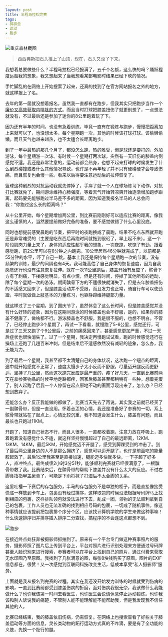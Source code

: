 ```yaml
---
layout: post
title: 半程马拉松完赛
tags:
- 碎碎念
- 运动
- 跑步
---
```


![重庆森林截图](https://f.skip2.top/i/2fada2bea7c0233020f23b868d847382fe36075523c49b1c43e46b7ca81c1efc.jpg) 

> 西西弗斯把石头推上了山顶，现在，石头又滚了下来。

我想着总要做些什么？半程马拉松已经报满了，五千个名额，这么快的吗？踊跃程度远超我的想象，我又想起来了当我想看某部电影时结果已经下映的情况。 

手忙脚乱的在网络上开始搜索了起来，还真的找到了在官方网站报名之外的地方，就这样报上了名。 

去年的第一届就没想着报名，虽然我一直都有在跑步，但我其实只把跑步当作一个[廉价又高效获取内啡肽的方式](/2014-05-25-sports-why/)。而且当时打球把膝盖扭伤了就更别想了，一点想法就没有，不过最后还是参加了迷你的8公里跑着玩了下。 

因为还有半年的时间，也没有急着训练，毕竟一直有在锻炼与跑步，慢慢把距离加上来就可以了，也没想太多，每个星期跑一次，其他的时候该打球打球、该偷懒偷懒。而且天气也越来越热，也不太适合长距离跑步。 

到了一年中最热的那几个月了，都没怎么跑，热的难受，但是球还是要打的，外加游泳，每个星期游一次泳。有时候一个星期打两次球。突然有一天旧伤的膝盖内侧感觉不适。我还是非常注意的，运动前都会热身，也想不起来打球的时候发生了什么剧烈碰撞或者什么其他情况导致，也许是不再年轻了并不只有硬碰硬才会导致伤痛，而且恢复也会慢一些。看来以后得要注意运动后的拉伸恢复了。 

篮球这种剧烈的对抗运动我就先停掉了，手痒了就一个人在球场练习下动作，对抗打比赛就免了，期间游泳维持心肺强度，等着天气开始转凉爽开始逐渐增加跑步距离，起码要先能够跑过半马差不多的距离，因为知道我报名半马的人总会问我：“你跑过这么长的距离吗？” 

从十公里开始，每个星期增加两公里，到比赛前刚刚好可以适应比赛的距离，像我这么谨慎的人，当然要提前做好完备的准备，要不感觉做错了什么心里没底。 

同时也想提前感受晨跑的节奏，把平时的夜跑换成了晨跑，结果不吃点东西就开跑还是非常难受的（主要是吃东西后再跑时间就拖到很迟了，早上起不来）。这一个阶段肌肉力量上来了，身体的适应性超乎我的想象，一次夜跑，吃饱了有劲，跟着感觉跑，前2公里可以在6分钟之内跑完。10公里居然46分钟就完成了，以前都是55分钟的水平，吓了自己一跳。基本上我还是保持每个星期跑一次的节奏，没有频繁的训练，最少的间隔也有4天。我可能高估了自己身体的恢复速度，因为自我感觉还行也没有注意恢复拉伸。就在一次11公里跑后，膝盖开始有反应了，髌骨下方有了刺痛，下楼感觉明显，有点小慌，但是还有时间，停掉了其他所有的运动，除了每个星期一次的游泳。期间髌骨下方的不适很快就消失了，但是去年膝盖扭伤的不适感又回来了，但是膝盖活动并不受限，而且发力也正常，骑自行车可以使劲蹬，平时就做做上肢基本的力量练习，也靠静蹲维持腿部力量。 

就这样过了三个星期，到了国庆节了，虽然休息了这么长时间，但是膝盖感觉并没有什么好转的迹象，因为在这期间游泳的时候膝盖也会不舒服，是的，如果你的膝盖不健康了，做啥都不行。游泳膝盖也不舒服，我是很不服的，也想不明白。不管了，已经停止跑步3个星期了，再试一下看看，就慢跑了5-6公里，感觉还行，可是过了三天又跑了个9公里后，之前的痛感回来了，甚至感觉更加严重，不过一天后症状也很快消失了。过了一个星期，我决定再慢跑试试看，跑的时候感觉还行在操场上还跑了几趟百米冲刺，但是结束后不适感依然没有减轻的迹象，怎么办，我无能为力。 

到了最后一个星期，我甚至都不太清楚自己的身体状况，这次跑一个短点的距离，途中就开始感觉不正常了，速度太慢步子太小反而不舒服，尽量迈开腿反而更舒适，坚持了几公里，然而这次跑完反应是最严重的，疼了好几天，一直到比赛前两天在拿参赛物品的时候平地走路都疼，回家后膝盖甚至都稍稍有一些肿。想着完蛋了，别人起跑了后我一个人停留在起点原地不动的画面浮现出来了，怎么办？已经想到放弃了。 

还能怎么办？反正我能做的都做了，比赛当天先去了再说。其实我之前就已经买了一副髌骨带，但是一直没用。怀着忐忑的心情，我还是准备好了参赛的一切，系上髌骨带就站在了起点上，心情比较沉重，我不知道会发生什么，膝盖有问题，而且最长也只跑过11KM。 

开跑了，知道自己状态不行，而且人很多，一直都收着跑，注意力放在呼吸上，跑着跑着没有感觉什么不适，就这样坚持慢慢超过了自己的最远距离，12KM、13KM、14KM，最后5KM，开始感觉迈不开腿了，感受到脚踝受到的冲击了。到了最后两公里身边的人不是那么拥挤了，感觉可以迈开腿了，也许是前面吃的能量胶起效了，最后1公里我甚至是直接加速，腿能迈多快就多快，一下子超了好多人，直冲终点。最终成绩2小时3分51秒，能够顺利完赛就已经很满意了，一根髌骨带救了我。比赛结束后，在髌骨带的帮助下膝盖并没有什么太大的反应。不过右脚食指指甲盖瘀青了，可能是下雨将袜子打湿后不太合脚的关系。 

这里吐槽一下赛后的存包服务，半马的存包服务不是单独的柜子，而是直接像接受快递一样放到卡车上，包裹没有经过排序，这样取包的时候没法根据号码牌马上找到相应的包裹，这样排队领包就没法进行下去，乱成一团，领物的无法顺利拿到自己的包裹，工作人员也无法准确的找到相应号码的包裹，一切成了随机事件。像这种事情就应该提前把包裹排个序分个区，应该找计算机学院的学生来做这种事嘛！什么快速排序归并排序插入排序二分查找，搞程序的不会连这点都想不到。 

![跑步](https://f.skip2.top/i/25ec595b51b2c7e3ddc8416e369496d2cf425ef26d9127885b6fa39c2ec01f66.jpg)

在接近终点处狂奔被摄影师抓拍到了。原来有一个平台专门做这种赛事照片的服务，摄影师照了图片后上传到平台上，平台对照片进行识别处理来方便通过号码牌甚至人脸识别来进行搜索，参赛者可以在平台上找到自己的照片，通过付费来获取无水印图乃至原图。我找到了几张满意的图，每张8块钱购买了原图，图片的EXIF信息都在，很赞！又一次感觉到互联网科技改变生活，低成本享受“私人摄影师”服务。

上面就是我从报名到完赛的过程。其实在我还没开始发力训练的时候就受到伤病的影响，一直到比赛前都受到膝盖伤病的折磨，面对伤病我很无奈，我该做什么我能做什么？也许我该第一时间去看医生，也许医生会说请休息停止运动锻炼。也许我该和别人诉说我的痛楚，不管别人能不能理解能不能帮助我，但是我发现我不信任其他的人。

比赛已经结束，我的膝盖依旧伤病，仍需恢复。在网络上也搜索查看了好些关于膝盖运动等方面的信息，灵长类动物的跖行运动方式真的不咋滴，要是有了全功能的义肢，先换一个趾行的腿。